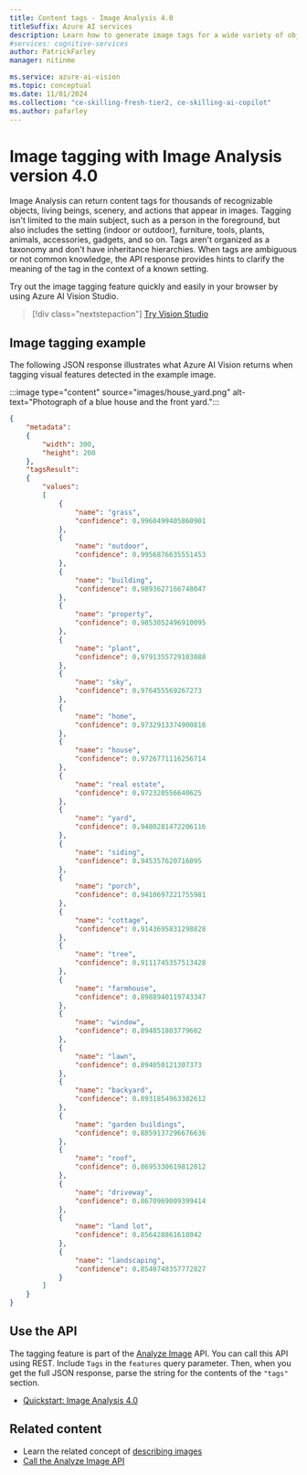 ```yaml
---
title: Content tags - Image Analysis 4.0
titleSuffix: Azure AI services
description: Learn how to generate image tags for a wide variety of objects by using the Image Analysis 4.0 API.
#services: cognitive-services
author: PatrickFarley
manager: nitinme

ms.service: azure-ai-vision
ms.topic: conceptual
ms.date: 11/01/2024
ms.collection: "ce-skilling-fresh-tier2, ce-skilling-ai-copilot"
ms.author: pafarley
---
```


# Image tagging with Image Analysis version 4.0

Image Analysis can return content tags for thousands of recognizable objects, living beings, scenery, and actions that appear in images. Tagging isn't limited to the main subject, such as a person in the foreground, but also includes the setting (indoor or outdoor), furniture, tools, plants, animals, accessories, gadgets, and so on. Tags aren't organized as a taxonomy and don't have inheritance hierarchies. When tags are ambiguous or not common knowledge, the API response provides hints to clarify the meaning of the tag in the context of a known setting.

Try out the image tagging feature quickly and easily in your browser by using Azure AI Vision Studio.

> [!div class="nextstepaction"]
> [Try Vision Studio](https://portal.vision.cognitive.azure.com/)

## Image tagging example

The following JSON response illustrates what Azure AI Vision returns when tagging visual features detected in the example image.

:::image type="content" source="images/house_yard.png" alt-text="Photograph of a blue house and the front yard.":::

```json
{
    "metadata":
    {
        "width": 300,
        "height": 200
    },
    "tagsResult":
    {
        "values":
        [
            {
                "name": "grass",
                "confidence": 0.9960499405860901
            },
            {
                "name": "outdoor",
                "confidence": 0.9956876635551453
            },
            {
                "name": "building",
                "confidence": 0.9893627166748047
            },
            {
                "name": "property",
                "confidence": 0.9853052496910095
            },
            {
                "name": "plant",
                "confidence": 0.9791355729103088
            },
            {
                "name": "sky",
                "confidence": 0.976455569267273
            },
            {
                "name": "home",
                "confidence": 0.9732913374900818
            },
            {
                "name": "house",
                "confidence": 0.9726771116256714
            },
            {
                "name": "real estate",
                "confidence": 0.972320556640625
            },
            {
                "name": "yard",
                "confidence": 0.9480281472206116
            },
            {
                "name": "siding",
                "confidence": 0.945357620716095
            },
            {
                "name": "porch",
                "confidence": 0.9410697221755981
            },
            {
                "name": "cottage",
                "confidence": 0.9143695831298828
            },
            {
                "name": "tree",
                "confidence": 0.9111745357513428
            },
            {
                "name": "farmhouse",
                "confidence": 0.8988940119743347
            },
            {
                "name": "window",
                "confidence": 0.894851803779602
            },
            {
                "name": "lawn",
                "confidence": 0.894050121307373
            },
            {
                "name": "backyard",
                "confidence": 0.8931854963302612
            },
            {
                "name": "garden buildings",
                "confidence": 0.8859137296676636
            },
            {
                "name": "roof",
                "confidence": 0.8695330619812012
            },
            {
                "name": "driveway",
                "confidence": 0.8670969009399414
            },
            {
                "name": "land lot",
                "confidence": 0.856428861618042
            },
            {
                "name": "landscaping",
                "confidence": 0.8540748357772827
            }
        ]
    }
}
```

## Use the API

The tagging feature is part of the [Analyze Image](https://aka.ms/vision-4-0-ref) API. You can call this API using REST. Include `Tags` in the `features` query parameter. Then, when you get the full JSON response, parse the string for the contents of the `"tags"` section.

* [Quickstart: Image Analysis 4.0](./quickstarts-sdk/image-analysis-client-library-40.md?pivots=programming-language-csharp)

## Related content

* Learn the related concept of [describing images](concept-describe-images-40.md)
* [Call the Analyze Image API](./how-to/call-analyze-image-40.md)
